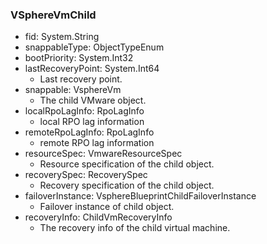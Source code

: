 ### VSphereVmChild
- fid: System.String
- snappableType: ObjectTypeEnum
- bootPriority: System.Int32
- lastRecoveryPoint: System.Int64
  - Last recovery point.
- snappable: VsphereVm
  - The child VMware object.
- localRpoLagInfo: RpoLagInfo
  - local RPO lag information
- remoteRpoLagInfo: RpoLagInfo
  - remote RPO lag information
- resourceSpec: VmwareResourceSpec
  - Resource specification of the child object.
- recoverySpec: RecoverySpec
  - Recovery specification of the child object.
- failoverInstance: VsphereBlueprintChildFailoverInstance
  - Failover instance of child object.
- recoveryInfo: ChildVmRecoveryInfo
  - The recovery info of the child virtual machine.
